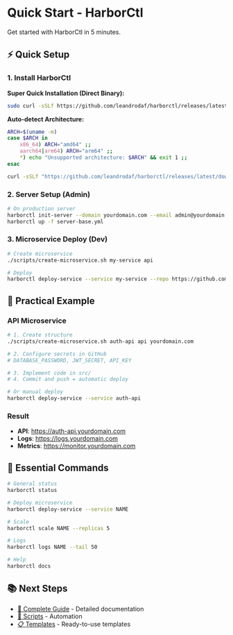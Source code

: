 # Quick Start - HarborCtl

Get started with HarborCtl in 5 minutes.

## ⚡ Quick Setup

### 1. Install HarborCtl

**Super Quick Installation (Direct Binary):**
```bash
sudo curl -sSLf https://github.com/leandrodaf/harborctl/releases/latest/download/harborctl_linux_amd64 -o /usr/local/bin/harborctl && sudo chmod +x /usr/local/bin/harborctl
```

**Auto-detect Architecture:**
```bash
ARCH=$(uname -m)
case $ARCH in
    x86_64) ARCH="amd64" ;;
    aarch64|arm64) ARCH="arm64" ;;
    *) echo "Unsupported architecture: $ARCH" && exit 1 ;;
esac

curl -sSLf "https://github.com/leandrodaf/harborctl/releases/latest/download/harborctl_linux_${ARCH}.tar.gz" | sudo tar -xzC /usr/local/bin harborctl
```

### 2. Server Setup (Admin)

```bash
# On production server
harborctl init-server --domain yourdomain.com --email admin@yourdomain.com
harborctl up -f server-base.yml
```

### 3. Microservice Deploy (Dev)

```bash
# Create microservice
./scripts/create-microservice.sh my-service api

# Deploy
harborctl deploy-service --service my-service --repo https://github.com/company/my-service.git
```

## 🎯 Practical Example

### API Microservice

```bash
# 1. Create structure
./scripts/create-microservice.sh auth-api api yourdomain.com

# 2. Configure secrets in GitHub
# DATABASE_PASSWORD, JWT_SECRET, API_KEY

# 3. Implement code in src/
# 4. Commit and push = automatic deploy

# Or manual deploy
harborctl deploy-service --service auth-api
```

### Result

- **API**: https://auth-api.yourdomain.com
- **Logs**: https://logs.yourdomain.com  
- **Metrics**: https://monitor.yourdomain.com

## 🔧 Essential Commands

```bash
# General status
harborctl status

# Deploy microservice  
harborctl deploy-service --service NAME

# Scale
harborctl scale NAME --replicas 5

# Logs
harborctl logs NAME --tail 50

# Help
harborctl docs
```

## 📚 Next Steps

- [📖 Complete Guide](GUIDE.md) - Detailed documentation
- [🔧 Scripts](../scripts/) - Automation
- [📋 Templates](../templates/) - Ready-to-use templates

